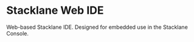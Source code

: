 # Stacklane Web IDE

Web-based Stacklane IDE.  Designed for embedded use in the Stacklane Console.



